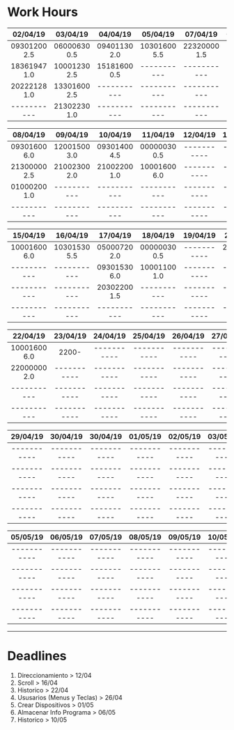 # Work Hours


| 02/04/19        | 03/04/19        | 04/04/19        | 05/04/19        | 07/04/19        | 08/04/19        | 09/04/19        |
|:---------------:|:---------------:|:---------------:|:---------------:|:---------------:|:---------------:|:---------------:|
| 09301200 2.5    | 06000630 0.5    | 09401130 2.0    | 10301600 5.5    | 22320000 1.5    |   -----------   |   -----------   |
| 18361947 1.0    | 10001230 2.5    | 15181600 0.5    |   -----------   |   -----------   |   -----------   |   -----------   |
| 20222128 1.0    | 13301600 2.5    |   -----------   |   -----------   |   -----------   |   -----------   |   -----------   |
|   -----------   | 21302230 1.0    |   -----------   |   -----------   |   -----------   |   -----------   |   -----------   |

| 08/04/19        | 09/04/19        | 10/04/19        | 11/04/19        | 12/04/19        | 13/04/19        | 14/04/19        |
|:---------------:|:---------------:|:---------------:|:---------------:|:---------------:|:---------------:|:---------------:|
| 09301600 6.0    | 12001500 3.0    | 09301400 4.5    | 00000030 0.5    |   -----------   |   -----------   |   -----------   |
| 21300000 2.5    | 21002300 2.0    | 21002200 1.0    | 10001600 6.0    |   -----------   |   -----------   |   -----------   |
| 01000200 1.0    |   -----------   |   -----------   |   -----------   |   -----------   |   -----------   |   -----------   |
|   -----------   |   -----------   |   -----------   |   -----------   |   -----------   |   -----------   |   -----------   |

| 15/04/19        | 16/04/19        | 17/04/19        | 18/04/19        | 19/04/19        | 20/04/19        | 21/04/19        |
|:---------------:|:---------------:|:---------------:|:---------------:|:---------------:|:---------------:|:---------------:|
| 10001600 6.0    | 10301530 5.5    | 05000720 2.0    | 00000030 0.5    |   -----------   | 23300000 0.5    |   -----------   |
|   -----------   |   -----------   | 09301530 6.0    | 10001100 1.0    |   -----------   |   -----------   |   -----------   |
|   -----------   |   -----------   | 20302200 1.5    |   -----------   |   -----------   |   -----------   |   -----------   |
|   -----------   |   -----------   |   -----------   |   -----------   |   -----------   |   -----------   |   -----------   |

| 22/04/19        | 23/04/19        | 24/04/19        | 25/04/19        | 26/04/19        | 27/04/19        | 28/04/19        |
|:---------------:|:---------------:|:---------------:|:---------------:|:---------------:|:---------------:|:---------------:|
| 10001600 6.0    | 2200-           |   -----------   |   -----------   |   -----------   |   -----------   |   -----------   |
| 22000000 2.0    |   -----------   |   -----------   |   -----------   |   -----------   |   -----------   |   -----------   |
|   -----------   |   -----------   |   -----------   |   -----------   |   -----------   |   -----------   |   -----------   |
|   -----------   |   -----------   |   -----------   |   -----------   |   -----------   |   -----------   |   -----------   |

| 29/04/19        | 30/04/19        | 30/04/19        | 01/05/19        | 02/05/19        | 03/05/19        | 04/05/19        |
|:---------------:|:---------------:|:---------------:|:---------------:|:---------------:|:---------------:|:---------------:|
|   -----------   |   -----------   |   -----------   |   -----------   |   -----------   |   -----------   |   -----------   |
|   -----------   |   -----------   |   -----------   |   -----------   |   -----------   |   -----------   |   -----------   |
|   -----------   |   -----------   |   -----------   |   -----------   |   -----------   |   -----------   |   -----------   |
|   -----------   |   -----------   |   -----------   |   -----------   |   -----------   |   -----------   |   -----------   |

| 05/05/19        | 06/05/19        | 07/05/19        | 08/05/19        | 09/05/19        | 10/05/19        | 11/05/19        |
|:---------------:|:---------------:|:---------------:|:---------------:|:---------------:|:---------------:|:---------------:|
|   -----------   |   -----------   |   -----------   |   -----------   |   -----------   |   -----------   |   -----------   |
|   -----------   |   -----------   |   -----------   |   -----------   |   -----------   |   -----------   |   -----------   |
|   -----------   |   -----------   |   -----------   |   -----------   |   -----------   |   -----------   |   -----------   |
|   -----------   |   -----------   |   -----------   |   -----------   |   -----------   |   -----------   |   -----------   |
---
# Deadlines

1.  Direccionamiento > 12/04
2.  Scroll > 16/04
3.  Historico > 22/04
4.  Ususarios (Menus y Teclas) > 26/04
5.  Crear Dispositivos > 01/05
6.  Almacenar Info Programa > 06/05
7.  Historico > 10/05
